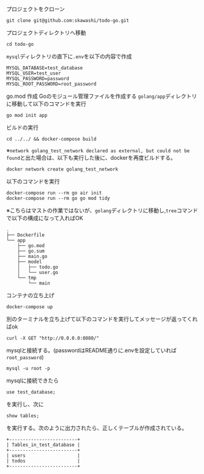 プロジェクトをクローン
```
git clone git@github.com:skawashi/todo-go.git
```

プロジェクトディレクトリへ移動
```
cd todo-go
```

`mysql`ディレクトリの直下に`.env`を以下の内容で作成
```
MYSQL_DATABASE=test_database
MYSQL_USER=test_user
MYSQL_PASSWORD=password
MYSQL_ROOT_PASSWORD=root_password
```

go.mod 作成
Goのモジュール管理ファイルを作成する
`golang/app`ディレクトリに移動して以下のコマンドを実行
```
go mod init app
```

ビルドの実行
```
cd ../../ && docker-compose build
```
※`network golang_test_network declared as external, but could not be found`と出た場合は、以下も実行した後に、dockerを再度ビルドする。
```
docker network create golang_test_network
```

以下のコマンドを実行
```
docker-compose run --rm go air init
docker-compose run --rm go go mod tidy
```
※こちらはマストの作業ではないが、`golang`ディレクトリに移動し,`tree`コマンドで以下の構成になって入ればOK
```
.
├── Dockerfile
└── app
    ├── go.mod
    ├── go.sum
    ├── main.go
    ├── model
    │   ├── todo.go
    │   └── user.go
    └── tmp
        └── main
```

コンテナの立ち上げ
```
docker-compose up
```

別のターミナルを立ち上げて以下のコマンドを実行してメッセージが返ってくればok
```
curl -X GET "http://0.0.0.0:8080/"
```

mysqlと接続する。(passwordはREADME通りに.envを設定していれば`root_password`)
```
mysql -u root -p
```

mysqlに接続できたら
```
use test_database;
```
を実行し、次に
```
show tables;
```
を実行する。次のように出力されたら、正しくテーブルが作成されている。
```
+-------------------------+
| Tables_in_test_database |
+-------------------------+
| users                   |
| todos                   |
+-------------------------+
```
